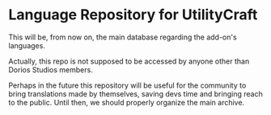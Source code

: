 # Language Repository for UtilityCraft
This will be, from now on, the main database regarding the add-on's languages.

Actually, this repo is not supposed to be accessed by anyone other than Dorios Studios members.

Perhaps in the future this repository will be useful for the community to bring translations made by themselves, saving devs time and bringing reach to the public. Until then, we should properly organize the main archive.
